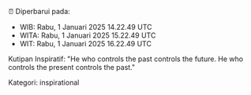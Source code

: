 ⏰ Diperbarui pada:
- WIB: Rabu, 1 Januari 2025 14.22.49 UTC
- WITA: Rabu, 1 Januari 2025 15.22.49 UTC
- WIT: Rabu, 1 Januari 2025 16.22.49 UTC

Kutipan Inspiratif:
"He who controls the past controls the future. He who controls the present controls the past."


Kategori: inspirational


